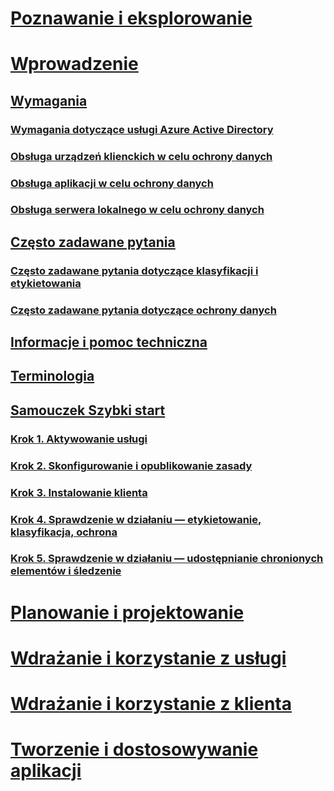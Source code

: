 # [Poznawanie i eksplorowanie](/information-protection/understand-explore/what-is-information-protection)
# [Wprowadzenie](requirements-azure-rms.md)
## [Wymagania](requirements.md)
### [Wymagania dotyczące usługi Azure Active Directory](requirements-azure-ad.md)
### [Obsługa urządzeń klienckich w celu ochrony danych](requirements-client-devices.md)
### [Obsługa aplikacji w celu ochrony danych](requirements-applications.md)
### [Obsługa serwera lokalnego w celu ochrony danych](requirements-servers.md)
## [Często zadawane pytania](faqs.md)
### [Często zadawane pytania dotyczące klasyfikacji i etykietowania](faqs-infoprotect.md)
### [Często zadawane pytania dotyczące ochrony danych](faqs-rms.md)
## [Informacje i pomoc techniczna](information-support.md)
## [Terminologia](terminology.md)
## [Samouczek Szybki start](infoprotect-quick-start-tutorial.md)
### [Krok 1. Aktywowanie usługi](infoprotect-tutorial-step1.md)
### [Krok 2. Skonfigurowanie i opublikowanie zasady](infoprotect-tutorial-step2.md)
### [Krok 3. Instalowanie klienta](infoprotect-tutorial-step3.md)
### [Krok 4. Sprawdzenie w działaniu — etykietowanie, klasyfikacja, ochrona](infoprotect-tutorial-step4.md)
### [Krok 5. Sprawdzenie w działaniu — udostępnianie chronionych elementów i śledzenie](infoprotect-tutorial-step5.md)
# [Planowanie i projektowanie](/information-protection/plan-design/deployment-roadmap)
# [Wdrażanie i korzystanie z usługi](/information-protection/deploy-use/activate-service)
# [Wdrażanie i korzystanie z klienta](/information-protection/rms-client/use-client)
# [Tworzenie i dostosowywanie aplikacji](/information-protection/develop/developers-guide)

